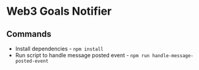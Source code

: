 # Web3 Goals Notifier

## Commands

- Install dependencies - `npm install`
- Run script to handle message posted event - `npm run handle-message-posted-event`
